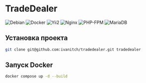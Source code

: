 # TradeDealer

![Debian](https://img.shields.io/badge/Debian-12-A81D33?logo=debian&logoColor=white)
![Docker](https://img.shields.io/badge/Docker-28.1-2496ED?logo=docker&logoColor=white)
![Yii2](https://img.shields.io/badge/Yii2-2.0-83B81A?logo=yii&logoColor=white)
![Nginx](https://img.shields.io/badge/Nginx-1.29-009639?logo=nginx&logoColor=white)
![PHP-FPM](https://img.shields.io/badge/PHP_FPM-8.4-777BB4?logo=php&logoColor=white)
![MariaDB](https://img.shields.io/badge/MariaDB-11.8-003545)

## Установка проекта
```bash
git clone git@github.com:ivanitch/tradedealer.git tradedealer
```

## Запуск Docker
```bash  
docker compose up -d --build
```